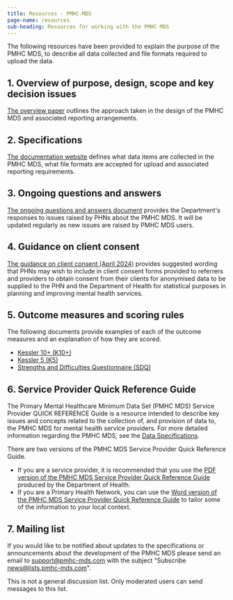 ```yaml
---
title: Resources - PMHC-MDS
page-name: resources
sub-heading: Resources for working with the PMHC MDS
---
```


The following resources have been provided to explain the purpose of the PMHC
MDS, to describe all data collected and file formats required to upload the
data.

## 1. Overview of purpose, design, scope and key decision issues
[The overview paper](/doc/pmhc-mds-overview.pdf) outlines the approach taken
in the design of the PMHC MDS and associated reporting arrangements.

## 2. Specifications
[The documentation website](https://docs.pmhc-mds.com/) defines what data items
are collected in the PMHC MDS, what file formats are accepted for upload and
associated reporting requirements.

## 3. Ongoing questions and answers
[The ongoing questions and answers document](https://docs.pmhc-mds.com/faqs/concepts-processes/)
provides the Department's responses to issues raised by PHNs
about the PMHC MDS. It will be updated regularly as new issues are raised by
PMHC MDS users.

## 4. Guidance on client consent
[The guidance on client consent (April 2024)](/doc/pmhc-consent-guidance-20240430.pdf) provides suggested wording that PHNs may
wish to include in client consent forms provided to referrers and
providers to obtain consent from their clients for anonymised data to be
supplied to the PHN and the Department of Health for statistical purposes in
planning and improving mental health services.

## 5. Outcome measures and scoring rules
The following documents provide examples of each of the outcome measures and an
explanation of how they are scored.

* [Kessler 10+ (K10+)](/doc/pmhc-scoring-k10p.pdf)
* [Kessler 5 (K5)](/doc/pmhc-scoring-k5.pdf)
* [Strengths and Difficulties Questionnaire (SDQ)](/measures/sdq/)

## 6. Service Provider Quick Reference Guide
The Primary Mental Healthcare Minimum Data Set (PMHC MDS) Service Provider QUICK
REFERENCE Guide is a resource intended to describe key issues and concepts related to the collection of, and provision of data to, the PMHC MDS for mental health service providers. For
more detailed information regarding the PMHC MDS, see the [Data Specifications](https://docs.pmhc-mds.com/data-specification/).

There are two versions of the PMHC MDS Service Provider Quick Reference Guide.
* If you are a service provider, it is recommended that you use the [PDF version of the PMHC MDS Service Provider Quick Reference Guide](/doc/service-provider-quick-reference-guide.pdf) produced by
the Department of Health.
* If you are a Primary Health Network, you can use the [Word version of the PMHC MDS Service Provider Quick Reference Guide](/doc/service-provider-quick-reference-guide-template.docx) to tailor some of the information to your local context.

## 7. Mailing list
If you would like to be notified about updates to the specifications or
announcements about the development of the PMHC MDS please send an email to
[support@pmhc-mds.com](mailto:support@pmhc-mds.com?subject=Subscribe%20news) with the subject "Subscribe news@lists.pmhc-mds.com".

This is not a general discussion list. Only moderated users can send
messages to this list.
